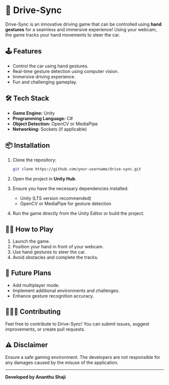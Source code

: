 # 🚗 Drive-Sync

Drive-Sync is an innovative driving game that can be controlled using **hand gestures** for a seamless and immersive experience! Using your webcam, the game tracks your hand movements to steer the car.

## 🕹️ Features
- Control the car using hand gestures.
- Real-time gesture detection using computer vision.
- Immersive driving experience.
- Fun and challenging gameplay.

## 🛠️ Tech Stack
- **Game Engine:** Unity
- **Programming Language:** C#
- **Object Detection:** OpenCV or MediaPipe
- **Networking:** Sockets (if applicable)

## 📦 Installation
1. Clone the repository:
    ```bash
    git clone https://github.com/your-username/drive-sync.git
    ```

2. Open the project in **Unity Hub**.

3. Ensure you have the necessary dependencies installed:
    - Unity (LTS version recommended)
    - OpenCV or MediaPipe for gesture detection

4. Run the game directly from the Unity Editor or build the project.

## 🧑‍💻 How to Play
1. Launch the game.
2. Position your hand in front of your webcam.
3. Use hand gestures to steer the car.
4. Avoid obstacles and complete the tracks.

## 🚀 Future Plans
- Add multiplayer mode.
- Implement additional environments and challenges.
- Enhance gesture recognition accuracy.

## 🧑‍🤝‍🧑 Contributing
Feel free to contribute to Drive-Sync! You can submit issues, suggest improvements, or create pull requests.

## ⚠️ Disclaimer
Ensure a safe gaming environment. The developers are not responsible for any damages caused by the misuse of the application.

---
**Developed by Ananthu Shaji**

